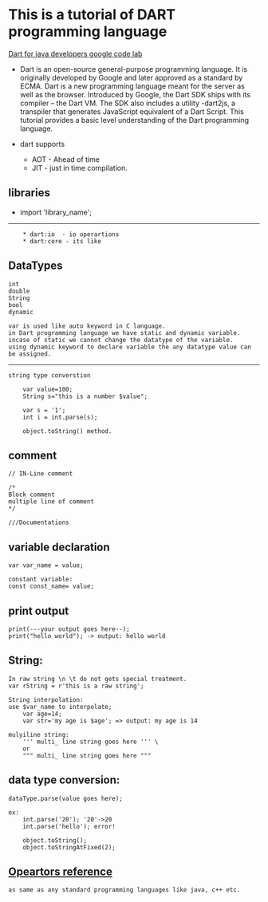 # This is a tutorial of DART programming language

[Dart for java developers google code lab](https://codelabs.developers.google.com/codelabs/from-java-to-dart#0 "tutorial")

* Dart is an open-source general-purpose programming language. It is originally developed by Google and later approved as a standard by ECMA. Dart is a new programming language meant for the server as well as the browser. Introduced by Google, the Dart SDK ships with its compiler – the Dart VM. The SDK also includes a utility -dart2js, a transpiler that generates JavaScript equivalent of a Dart Script. This tutorial provides a basic level understanding of the Dart programming language.

* dart supports
    * AOT - Ahead of time
    * JIT - just in time compilation.

## libraries
* import 'library_name';
___

        * dart:io  - io operartions
        * dart:core - its like 

## DataTypes
    int
    double
    String
    bool
    dynamic

    var is used like auto keyword in C language.
    in Dart programming language we have static and dynamic variable.
    incase of static we cannot change the datatype of the variable.
    using dynamic keyword to declare variable the any datatype value can be assigned. 
________________________________________________
    string type converstion

        var value=100;
        String s="this is a number $value";
        
        var s = '1';
        int i = int.parse(s);

        object.toString() method.

## comment
    // IN-Line comment

    /*
    Block comment
    multiple line of comment
    */

    ///Documentations

## variable declaration

    var var_name = value;

    constant variable:
    const const_name= value;

## print output

    print(---your output goes here--);
    print("hello world"); -> output: hello world

## String:
    In raw string \n \t do not gets special treatment.
    var rString = r'this is a raw string';

    String interpolation:
    use $var_name to interpolate;
        var age=14;
        var str='my age is $age'; => output: my age is 14

    mulyiline string:
        ''' multi_ line string goes here ''' \
        or 
        """ multi_ line string goes here """

## data type conversion:
    dataType.parse(value goes here);

    ex:
        int.parse('20'); '20'->20
        int.parse('hello'); error! 

        object.toString();
        object.toStringAtFixed(2);


## [Opeartors reference](https://www.tutorialspoint.com/dart_programming/dart_programming_operators.htm "operators")

    as same as any standard programming languages like java, c++ etc.

